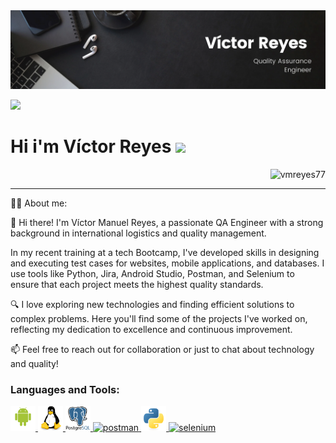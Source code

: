 <div id="header" align="center">
  <img decoding="async" src="https://github.com/vmreyes77/vmreyes77/blob/main/Black%20Minimal%20Motivation%20Quote%20LinkedIn%20Banner.png" width="800"/>
</div>

[![](https://img.shields.io/badge/LinkedIn-0077B5?style=for-the-badge&logo=linkedin&logoColor=white)](https://www.linkedin.com/in/v%C3%ADctor-manuel-reyes-vargas/)

<h1>
  Hi i'm Víctor Reyes
  <img decoding="async" src="https://media.giphy.com/media/hvRJCLFzcasrR4ia7z/giphy.gif" width="30px"/>
</h1>

<p align="right"> <img src="https://komarev.com/ghpvc/?username=vmreyes77&label=Profile%20views&color=0e75b6&style=flat" alt="vmreyes77" /> </p>

---
 <div id="header" align="left">
👨‍💻 About me:
  
  
👋 Hi there! I'm Víctor Manuel Reyes, a passionate QA Engineer with a strong background in international logistics and quality management.

In my recent training at a tech Bootcamp, I've developed skills in designing and executing test cases for websites, mobile applications, and databases. I use tools like Python, Jira, Android Studio, Postman, and Selenium to ensure that each project meets the highest quality standards.

🔍 I love exploring new technologies and finding efficient solutions to complex problems. Here you'll find some of the projects I've worked on, reflecting my dedication to excellence and continuous improvement.

📫 Feel free to reach out for collaboration or just to chat about technology and quality!

<h3 align="left">Languages and Tools:</h3>
<p align="left"> <a href="https://developer.android.com" target="_blank" rel="noreferrer"> <img src="https://raw.githubusercontent.com/devicons/devicon/master/icons/android/android-original-wordmark.svg" alt="android" width="40" height="40"/> </a> <a href="https://www.linux.org/" target="_blank" rel="noreferrer"> <img src="https://raw.githubusercontent.com/devicons/devicon/master/icons/linux/linux-original.svg" alt="linux" width="40" height="40"/> </a> <a href="https://www.postgresql.org" target="_blank" rel="noreferrer"> <img src="https://raw.githubusercontent.com/devicons/devicon/master/icons/postgresql/postgresql-original-wordmark.svg" alt="postgresql" width="40" height="40"/> </a> <a href="https://postman.com" target="_blank" rel="noreferrer"> <img src="https://www.vectorlogo.zone/logos/getpostman/getpostman-icon.svg" alt="postman" width="40" height="40"/> </a> <a href="https://www.python.org" target="_blank" rel="noreferrer"> <img src="https://raw.githubusercontent.com/devicons/devicon/master/icons/python/python-original.svg" alt="python" width="40" height="40"/> </a> <a href="https://www.selenium.dev" target="_blank" rel="noreferrer"> <img src="https://raw.githubusercontent.com/detain/svg-logos/780f25886640cef088af994181646db2f6b1a3f8/svg/selenium-logo.svg" alt="selenium" width="40" height="40"/> </a> </p>
